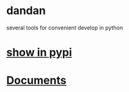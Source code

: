 # dandan

several tools for convenient develop in python

<h1>
    <a href="https://pypi.python.org/pypi/dandan">show in pypi</a>
</h1>
<h1>
    <a href="http://dandan.readthedocs.io/en/latest/">Documents</a>
</h1>
    
